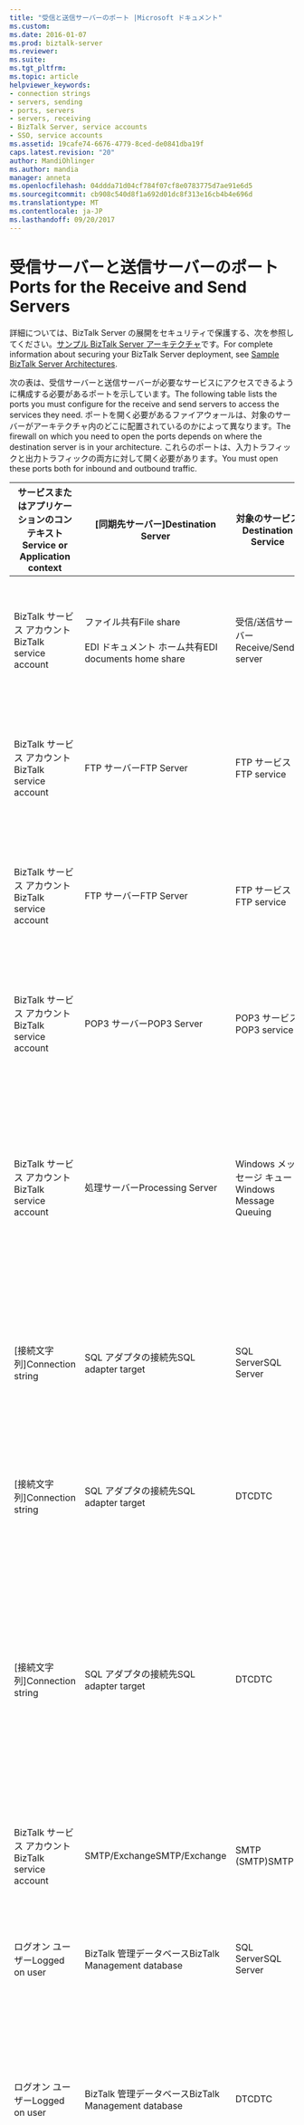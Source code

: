 ```yaml
---
title: "受信と送信サーバーのポート |Microsoft ドキュメント"
ms.custom: 
ms.date: 2016-01-07
ms.prod: biztalk-server
ms.reviewer: 
ms.suite: 
ms.tgt_pltfrm: 
ms.topic: article
helpviewer_keywords:
- connection strings
- servers, sending
- ports, servers
- servers, receiving
- BizTalk Server, service accounts
- SSO, service accounts
ms.assetid: 19cafe74-6676-4779-8ced-de0841dba19f
caps.latest.revision: "20"
author: MandiOhlinger
ms.author: mandia
manager: anneta
ms.openlocfilehash: 04ddda71d04cf784f07cf8e0783775d7ae91e6d5
ms.sourcegitcommit: cb908c540d8f1a692d01dc8f313e16cb4b4e696d
ms.translationtype: MT
ms.contentlocale: ja-JP
ms.lasthandoff: 09/20/2017
---
```

# <a name="ports-for-the-receive-and-send-servers"></a><span data-ttu-id="4b854-102">受信サーバーと送信サーバーのポート</span><span class="sxs-lookup"><span data-stu-id="4b854-102">Ports for the Receive and Send Servers</span></span>
<span data-ttu-id="4b854-103">詳細については、BizTalk Server の展開をセキュリティで保護する、次を参照してください。[サンプル BizTalk Server アーキテクチャ](../core/sample-biztalk-server-architectures.md)です。</span><span class="sxs-lookup"><span data-stu-id="4b854-103">For complete information about securing your BizTalk Server deployment, see [Sample BizTalk Server Architectures](../core/sample-biztalk-server-architectures.md).</span></span>  
  
 <span data-ttu-id="4b854-104">次の表は、受信サーバーと送信サーバーが必要なサービスにアクセスできるように構成する必要があるポートを示しています。</span><span class="sxs-lookup"><span data-stu-id="4b854-104">The following table lists the ports you must configure for the receive and send servers to access the services they need.</span></span> <span data-ttu-id="4b854-105">ポートを開く必要があるファイアウォールは、対象のサーバーがアーキテクチャ内のどこに配置されているのかによって異なります。</span><span class="sxs-lookup"><span data-stu-id="4b854-105">The firewall on which you need to open the ports depends on where the destination server is in your architecture.</span></span> <span data-ttu-id="4b854-106">これらのポートは、入力トラフィックと出力トラフィックの両方に対して開く必要があります。</span><span class="sxs-lookup"><span data-stu-id="4b854-106">You must open these ports both for inbound and outbound traffic.</span></span>  
  
|<span data-ttu-id="4b854-107">サービスまたはアプリケーションのコンテキスト</span><span class="sxs-lookup"><span data-stu-id="4b854-107">Service or Application context</span></span>|<span data-ttu-id="4b854-108">[同期先サーバー]</span><span class="sxs-lookup"><span data-stu-id="4b854-108">Destination Server</span></span>|<span data-ttu-id="4b854-109">対象のサービス</span><span class="sxs-lookup"><span data-stu-id="4b854-109">Destination Service</span></span>|<span data-ttu-id="4b854-110">ポート</span><span class="sxs-lookup"><span data-stu-id="4b854-110">Port</span></span>|<span data-ttu-id="4b854-111">[プロトコル]</span><span class="sxs-lookup"><span data-stu-id="4b854-111">Protocol</span></span>|<span data-ttu-id="4b854-112">Reason</span><span class="sxs-lookup"><span data-stu-id="4b854-112">Reason</span></span>|  
|------------------------------------|------------------------|-------------------------|----------|--------------|------------|  
|<span data-ttu-id="4b854-113">BizTalk サービス アカウント</span><span class="sxs-lookup"><span data-stu-id="4b854-113">BizTalk service account</span></span>|<span data-ttu-id="4b854-114">ファイル共有</span><span class="sxs-lookup"><span data-stu-id="4b854-114">File share</span></span><br /><br /> <span data-ttu-id="4b854-115">EDI ドキュメント ホーム共有</span><span class="sxs-lookup"><span data-stu-id="4b854-115">EDI documents home share</span></span>|<span data-ttu-id="4b854-116">受信/送信サーバー</span><span class="sxs-lookup"><span data-stu-id="4b854-116">Receive/Send server</span></span>|<span data-ttu-id="4b854-117">445</span><span class="sxs-lookup"><span data-stu-id="4b854-117">445</span></span>|<span data-ttu-id="4b854-118">TCP</span><span class="sxs-lookup"><span data-stu-id="4b854-118">TCP</span></span>|<span data-ttu-id="4b854-119">ファイル アダプタのファイルの場所に対してファイルの取得や削除を行う</span><span class="sxs-lookup"><span data-stu-id="4b854-119">Retrieve and drop files to file location for the File adapter</span></span>|  
|<span data-ttu-id="4b854-120">BizTalk サービス アカウント</span><span class="sxs-lookup"><span data-stu-id="4b854-120">BizTalk service account</span></span>|<span data-ttu-id="4b854-121">FTP サーバー</span><span class="sxs-lookup"><span data-stu-id="4b854-121">FTP Server</span></span>|<span data-ttu-id="4b854-122">FTP サービス</span><span class="sxs-lookup"><span data-stu-id="4b854-122">FTP service</span></span>|<span data-ttu-id="4b854-123">20</span><span class="sxs-lookup"><span data-stu-id="4b854-123">20</span></span>|<span data-ttu-id="4b854-124">TCP</span><span class="sxs-lookup"><span data-stu-id="4b854-124">TCP</span></span>|<span data-ttu-id="4b854-125">FTP アダプタを使用して FTP サーバーに対してファイルの取得や削除を行う</span><span class="sxs-lookup"><span data-stu-id="4b854-125">For the FTP adapter to retrieve and drop files to FTP Server</span></span>|  
|<span data-ttu-id="4b854-126">BizTalk サービス アカウント</span><span class="sxs-lookup"><span data-stu-id="4b854-126">BizTalk service account</span></span>|<span data-ttu-id="4b854-127">FTP サーバー</span><span class="sxs-lookup"><span data-stu-id="4b854-127">FTP Server</span></span>|<span data-ttu-id="4b854-128">FTP サービス</span><span class="sxs-lookup"><span data-stu-id="4b854-128">FTP service</span></span>|<span data-ttu-id="4b854-129">21</span><span class="sxs-lookup"><span data-stu-id="4b854-129">21</span></span>|<span data-ttu-id="4b854-130">TCP</span><span class="sxs-lookup"><span data-stu-id="4b854-130">TCP</span></span>|<span data-ttu-id="4b854-131">FTP アダプタを使用して FTP サーバーに対してファイルの取得や削除を行う</span><span class="sxs-lookup"><span data-stu-id="4b854-131">For the FTP adapter to retrieve and drop files to FTP Server</span></span>|  
|<span data-ttu-id="4b854-132">BizTalk サービス アカウント</span><span class="sxs-lookup"><span data-stu-id="4b854-132">BizTalk service account</span></span>|<span data-ttu-id="4b854-133">POP3 サーバー</span><span class="sxs-lookup"><span data-stu-id="4b854-133">POP3 Server</span></span>|<span data-ttu-id="4b854-134">POP3 サービス</span><span class="sxs-lookup"><span data-stu-id="4b854-134">POP3 service</span></span>|<span data-ttu-id="4b854-135">110</span><span class="sxs-lookup"><span data-stu-id="4b854-135">110</span></span>|<span data-ttu-id="4b854-136">TCP</span><span class="sxs-lookup"><span data-stu-id="4b854-136">TCP</span></span>|<span data-ttu-id="4b854-137">POP3 アダプタを使用して POP3 サーバーから電子メールを取得する</span><span class="sxs-lookup"><span data-stu-id="4b854-137">For the POP3 adapter to retrieve email from POP3 Server</span></span>|  
|<span data-ttu-id="4b854-138">BizTalk サービス アカウント</span><span class="sxs-lookup"><span data-stu-id="4b854-138">BizTalk service account</span></span>|<span data-ttu-id="4b854-139">処理サーバー</span><span class="sxs-lookup"><span data-stu-id="4b854-139">Processing Server</span></span>|<span data-ttu-id="4b854-140">Windows メッセージ キュー</span><span class="sxs-lookup"><span data-stu-id="4b854-140">Windows Message Queuing</span></span>|<span data-ttu-id="4b854-141">1801</span><span class="sxs-lookup"><span data-stu-id="4b854-141">1801</span></span>|<span data-ttu-id="4b854-142">TCP</span><span class="sxs-lookup"><span data-stu-id="4b854-142">TCP</span></span>|<span data-ttu-id="4b854-143">BizTalk メッセージ キュー アダプタを使用して BizTalk ランタイムに対してメッセージを送受信する</span><span class="sxs-lookup"><span data-stu-id="4b854-143">For the BizTalk Message Queuing adapter to receive and send messages to the BizTalk runtime</span></span>|  
|<span data-ttu-id="4b854-144">[接続文字列]</span><span class="sxs-lookup"><span data-stu-id="4b854-144">Connection string</span></span>|<span data-ttu-id="4b854-145">SQL アダプタの接続先</span><span class="sxs-lookup"><span data-stu-id="4b854-145">SQL adapter target</span></span>|<span data-ttu-id="4b854-146">SQL Server</span><span class="sxs-lookup"><span data-stu-id="4b854-146">SQL Server</span></span>|<span data-ttu-id="4b854-147">1433</span><span class="sxs-lookup"><span data-stu-id="4b854-147">1433</span></span>|<span data-ttu-id="4b854-148">TCP</span><span class="sxs-lookup"><span data-stu-id="4b854-148">TCP</span></span>|<span data-ttu-id="4b854-149">SQL アダプタによって使用されるデータベースからメッセージを送受信する</span><span class="sxs-lookup"><span data-stu-id="4b854-149">Retrieve and send messages from databases used by SQL adapter</span></span>|  
|<span data-ttu-id="4b854-150">[接続文字列]</span><span class="sxs-lookup"><span data-stu-id="4b854-150">Connection string</span></span>|<span data-ttu-id="4b854-151">SQL アダプタの接続先</span><span class="sxs-lookup"><span data-stu-id="4b854-151">SQL adapter target</span></span>|<span data-ttu-id="4b854-152">DTC</span><span class="sxs-lookup"><span data-stu-id="4b854-152">DTC</span></span>|<span data-ttu-id="4b854-153">135</span><span class="sxs-lookup"><span data-stu-id="4b854-153">135</span></span>|<span data-ttu-id="4b854-154">TCP</span><span class="sxs-lookup"><span data-stu-id="4b854-154">TCP</span></span>|<span data-ttu-id="4b854-155">SQL アダプタの SQL Server へのトランザクション接続を確立する</span><span class="sxs-lookup"><span data-stu-id="4b854-155">Transacted connection to SQL Server for SQL adapter</span></span>|  
|<span data-ttu-id="4b854-156">[接続文字列]</span><span class="sxs-lookup"><span data-stu-id="4b854-156">Connection string</span></span>|<span data-ttu-id="4b854-157">SQL アダプタの接続先</span><span class="sxs-lookup"><span data-stu-id="4b854-157">SQL adapter target</span></span>|<span data-ttu-id="4b854-158">DTC</span><span class="sxs-lookup"><span data-stu-id="4b854-158">DTC</span></span>|<span data-ttu-id="4b854-159">50000-50200</span><span class="sxs-lookup"><span data-stu-id="4b854-159">50000-50200</span></span>|<span data-ttu-id="4b854-160">TCP</span><span class="sxs-lookup"><span data-stu-id="4b854-160">TCP</span></span>|<span data-ttu-id="4b854-161">SQL アダプタのセカンダリ RPC ポート**注:**をサーバーの負荷に応じて複数のセカンダリ RPC ポートを開く必要があります。</span><span class="sxs-lookup"><span data-stu-id="4b854-161">Secondary RPC ports for SQL adapter **Note:**  You may need to open more secondary RPC ports depending on your server load.</span></span>|  
|<span data-ttu-id="4b854-162">BizTalk サービス アカウント</span><span class="sxs-lookup"><span data-stu-id="4b854-162">BizTalk service account</span></span>|<span data-ttu-id="4b854-163">SMTP/Exchange</span><span class="sxs-lookup"><span data-stu-id="4b854-163">SMTP/Exchange</span></span>|<span data-ttu-id="4b854-164">SMTP (SMTP)</span><span class="sxs-lookup"><span data-stu-id="4b854-164">SMTP</span></span>|<span data-ttu-id="4b854-165">25</span><span class="sxs-lookup"><span data-stu-id="4b854-165">25</span></span>|<span data-ttu-id="4b854-166">TCP</span><span class="sxs-lookup"><span data-stu-id="4b854-166">TCP</span></span>|<span data-ttu-id="4b854-167">SMPT アダプタを使用して SMTP サーバーに接続する</span><span class="sxs-lookup"><span data-stu-id="4b854-167">For the SMPT adapter to connect to SMTP server</span></span>|  
|<span data-ttu-id="4b854-168">ログオン ユーザー</span><span class="sxs-lookup"><span data-stu-id="4b854-168">Logged on user</span></span>|<span data-ttu-id="4b854-169">BizTalk 管理データベース</span><span class="sxs-lookup"><span data-stu-id="4b854-169">BizTalk Management database</span></span>|<span data-ttu-id="4b854-170">SQL Server</span><span class="sxs-lookup"><span data-stu-id="4b854-170">SQL Server</span></span>|<span data-ttu-id="4b854-171">1433</span><span class="sxs-lookup"><span data-stu-id="4b854-171">1433</span></span>|<span data-ttu-id="4b854-172">TCP</span><span class="sxs-lookup"><span data-stu-id="4b854-172">TCP</span></span>|<span data-ttu-id="4b854-173">BizTalk 管理データベースを作成および構成する</span><span class="sxs-lookup"><span data-stu-id="4b854-173">To create and configure the BizTalk Management database</span></span>|  
|<span data-ttu-id="4b854-174">ログオン ユーザー</span><span class="sxs-lookup"><span data-stu-id="4b854-174">Logged on user</span></span>|<span data-ttu-id="4b854-175">BizTalk 管理データベース</span><span class="sxs-lookup"><span data-stu-id="4b854-175">BizTalk Management database</span></span>|<span data-ttu-id="4b854-176">DTC</span><span class="sxs-lookup"><span data-stu-id="4b854-176">DTC</span></span>|<span data-ttu-id="4b854-177">135</span><span class="sxs-lookup"><span data-stu-id="4b854-177">135</span></span>|<span data-ttu-id="4b854-178">TCP</span><span class="sxs-lookup"><span data-stu-id="4b854-178">TCP</span></span>|<span data-ttu-id="4b854-179">SQL Server へのトランザクション接続を確立し、データベースを作成、構成、および更新する</span><span class="sxs-lookup"><span data-stu-id="4b854-179">Transacted connection to SQL Server to create, configure, and update the database</span></span>|  
|<span data-ttu-id="4b854-180">ログオン ユーザー</span><span class="sxs-lookup"><span data-stu-id="4b854-180">Logged on user</span></span>|<span data-ttu-id="4b854-181">BizTalk 管理データベース</span><span class="sxs-lookup"><span data-stu-id="4b854-181">BizTalk Management database</span></span>|<span data-ttu-id="4b854-182">DTC</span><span class="sxs-lookup"><span data-stu-id="4b854-182">DTC</span></span>|<span data-ttu-id="4b854-183">50000-50200</span><span class="sxs-lookup"><span data-stu-id="4b854-183">50000-50200</span></span>|<span data-ttu-id="4b854-184">TCP</span><span class="sxs-lookup"><span data-stu-id="4b854-184">TCP</span></span>|<span data-ttu-id="4b854-185">セカンダリ RPC ポート**注:**をサーバーの負荷に応じて複数のセカンダリ RPC ポートを開く必要があります。</span><span class="sxs-lookup"><span data-stu-id="4b854-185">Secondary RPC ports **Note:**  You may need to open more secondary RPC ports depending on your server load.</span></span>|  
|<span data-ttu-id="4b854-186">ログオン ユーザー</span><span class="sxs-lookup"><span data-stu-id="4b854-186">Logged on user</span></span>|<span data-ttu-id="4b854-187">メッセージ ボックス データベース</span><span class="sxs-lookup"><span data-stu-id="4b854-187">MessageBox database</span></span>|<span data-ttu-id="4b854-188">SQL Server</span><span class="sxs-lookup"><span data-stu-id="4b854-188">SQL Server</span></span>|<span data-ttu-id="4b854-189">1433</span><span class="sxs-lookup"><span data-stu-id="4b854-189">1433</span></span>|<span data-ttu-id="4b854-190">TCP</span><span class="sxs-lookup"><span data-stu-id="4b854-190">TCP</span></span>|<span data-ttu-id="4b854-191">メッセージ ボックス データベースを作成および構成する</span><span class="sxs-lookup"><span data-stu-id="4b854-191">To create and configure the MessageBox database</span></span>|  
|<span data-ttu-id="4b854-192">ログオン ユーザー</span><span class="sxs-lookup"><span data-stu-id="4b854-192">Logged on user</span></span>|<span data-ttu-id="4b854-193">メッセージ ボックス データベース</span><span class="sxs-lookup"><span data-stu-id="4b854-193">MessageBox database</span></span>|<span data-ttu-id="4b854-194">DTC</span><span class="sxs-lookup"><span data-stu-id="4b854-194">DTC</span></span>|<span data-ttu-id="4b854-195">135</span><span class="sxs-lookup"><span data-stu-id="4b854-195">135</span></span>|<span data-ttu-id="4b854-196">TCP</span><span class="sxs-lookup"><span data-stu-id="4b854-196">TCP</span></span>|<span data-ttu-id="4b854-197">SQL Server へのトランザクション接続を確立し、ホストを作成する</span><span class="sxs-lookup"><span data-stu-id="4b854-197">Transacted connection to SQL Server to create the host</span></span>|  
|<span data-ttu-id="4b854-198">ログオン ユーザー</span><span class="sxs-lookup"><span data-stu-id="4b854-198">Logged on user</span></span>|<span data-ttu-id="4b854-199">メッセージ ボックス データベース</span><span class="sxs-lookup"><span data-stu-id="4b854-199">MessageBox database</span></span>|<span data-ttu-id="4b854-200">DTC</span><span class="sxs-lookup"><span data-stu-id="4b854-200">DTC</span></span>|<span data-ttu-id="4b854-201">50000-50200</span><span class="sxs-lookup"><span data-stu-id="4b854-201">50000-50200</span></span>|<span data-ttu-id="4b854-202">TCP</span><span class="sxs-lookup"><span data-stu-id="4b854-202">TCP</span></span>|<span data-ttu-id="4b854-203">セカンダリ RPC ポート**注:**をサーバーの負荷に応じて複数のセカンダリ RPC ポートを開く必要があります。</span><span class="sxs-lookup"><span data-stu-id="4b854-203">Secondary RPC ports **Note:**  You may need to open more secondary RPC ports depending on your server load.</span></span>|  
|<span data-ttu-id="4b854-204">SSO サービス アカウント</span><span class="sxs-lookup"><span data-stu-id="4b854-204">SSO service account</span></span>|<span data-ttu-id="4b854-205">SSO データベース</span><span class="sxs-lookup"><span data-stu-id="4b854-205">SSO database</span></span>|<span data-ttu-id="4b854-206">SQL Server</span><span class="sxs-lookup"><span data-stu-id="4b854-206">SQL Server</span></span>|<span data-ttu-id="4b854-207">1433</span><span class="sxs-lookup"><span data-stu-id="4b854-207">1433</span></span>|<span data-ttu-id="4b854-208">TCP</span><span class="sxs-lookup"><span data-stu-id="4b854-208">TCP</span></span>|<span data-ttu-id="4b854-209">エンタープライズ シングル サインオン サービスを使用して SSO データベースに接続する</span><span class="sxs-lookup"><span data-stu-id="4b854-209">For the Enterprise Single Sign-On service to connect to the SSO database</span></span>|  
|<span data-ttu-id="4b854-210">ログオン ユーザー</span><span class="sxs-lookup"><span data-stu-id="4b854-210">Logged on user</span></span>|<span data-ttu-id="4b854-211">SSO データベース</span><span class="sxs-lookup"><span data-stu-id="4b854-211">SSO database</span></span>|<span data-ttu-id="4b854-212">DTC</span><span class="sxs-lookup"><span data-stu-id="4b854-212">DTC</span></span>|<span data-ttu-id="4b854-213">135</span><span class="sxs-lookup"><span data-stu-id="4b854-213">135</span></span>|<span data-ttu-id="4b854-214">TCP</span><span class="sxs-lookup"><span data-stu-id="4b854-214">TCP</span></span>|<span data-ttu-id="4b854-215">SQL Server へのトランザクション接続を確立し、SSO データベースに接続する</span><span class="sxs-lookup"><span data-stu-id="4b854-215">Transacted connection to SQL Server to connect to the SSO database</span></span>|  
|<span data-ttu-id="4b854-216">ログオン ユーザー</span><span class="sxs-lookup"><span data-stu-id="4b854-216">Logged on user</span></span>|<span data-ttu-id="4b854-217">SSO データベース</span><span class="sxs-lookup"><span data-stu-id="4b854-217">SSO database</span></span>|<span data-ttu-id="4b854-218">DTC</span><span class="sxs-lookup"><span data-stu-id="4b854-218">DTC</span></span>|<span data-ttu-id="4b854-219">50000-50200</span><span class="sxs-lookup"><span data-stu-id="4b854-219">50000-50200</span></span>|<span data-ttu-id="4b854-220">TCP</span><span class="sxs-lookup"><span data-stu-id="4b854-220">TCP</span></span>|<span data-ttu-id="4b854-221">セカンダリ RPC ポート**注:**をサーバーの負荷に応じて複数のセカンダリ RPC ポートを開く必要があります。</span><span class="sxs-lookup"><span data-stu-id="4b854-221">Secondary RPC ports **Note:**  You may need to open more secondary RPC ports depending on your server load.</span></span>|  
|<span data-ttu-id="4b854-222">ログオン ユーザー</span><span class="sxs-lookup"><span data-stu-id="4b854-222">Logged on user</span></span>|<span data-ttu-id="4b854-223">追跡データベース</span><span class="sxs-lookup"><span data-stu-id="4b854-223">Tracking database</span></span>|<span data-ttu-id="4b854-224">SQL Server</span><span class="sxs-lookup"><span data-stu-id="4b854-224">SQL Server</span></span>|<span data-ttu-id="4b854-225">1433</span><span class="sxs-lookup"><span data-stu-id="4b854-225">1433</span></span>|<span data-ttu-id="4b854-226">TCP</span><span class="sxs-lookup"><span data-stu-id="4b854-226">TCP</span></span>|<span data-ttu-id="4b854-227">追跡データベースを作成および構成する</span><span class="sxs-lookup"><span data-stu-id="4b854-227">To create and configure the Tracking database</span></span>|  
|<span data-ttu-id="4b854-228">ログオン ユーザー</span><span class="sxs-lookup"><span data-stu-id="4b854-228">Logged on user</span></span>|<span data-ttu-id="4b854-229">追跡データベース</span><span class="sxs-lookup"><span data-stu-id="4b854-229">Tracking database</span></span>|<span data-ttu-id="4b854-230">DTC</span><span class="sxs-lookup"><span data-stu-id="4b854-230">DTC</span></span>|<span data-ttu-id="4b854-231">135</span><span class="sxs-lookup"><span data-stu-id="4b854-231">135</span></span>|<span data-ttu-id="4b854-232">TCP</span><span class="sxs-lookup"><span data-stu-id="4b854-232">TCP</span></span>|<span data-ttu-id="4b854-233">SQL Server へのトランザクション接続を確立する</span><span class="sxs-lookup"><span data-stu-id="4b854-233">Transacted connection to SQL Server</span></span>|  
|<span data-ttu-id="4b854-234">ログオン ユーザー</span><span class="sxs-lookup"><span data-stu-id="4b854-234">Logged on user</span></span>|<span data-ttu-id="4b854-235">追跡データベース</span><span class="sxs-lookup"><span data-stu-id="4b854-235">Tracking database</span></span>|<span data-ttu-id="4b854-236">DTC</span><span class="sxs-lookup"><span data-stu-id="4b854-236">DTC</span></span>|<span data-ttu-id="4b854-237">50000-50200</span><span class="sxs-lookup"><span data-stu-id="4b854-237">50000-50200</span></span>|<span data-ttu-id="4b854-238">TCP</span><span class="sxs-lookup"><span data-stu-id="4b854-238">TCP</span></span>|<span data-ttu-id="4b854-239">セカンダリ RPC ポート**注:**をサーバーの負荷に応じて複数のセカンダリ RPC ポートを開く必要があります。</span><span class="sxs-lookup"><span data-stu-id="4b854-239">Secondary RPC ports **Note:**  You may need to open more secondary RPC ports depending on your server load.</span></span>|  
|<span data-ttu-id="4b854-240">ログオン ユーザー</span><span class="sxs-lookup"><span data-stu-id="4b854-240">Logged on user</span></span>|<span data-ttu-id="4b854-241">ビジネス ルール エンジン データベース</span><span class="sxs-lookup"><span data-stu-id="4b854-241">Business Rule Engine database</span></span>|<span data-ttu-id="4b854-242">SQL Server</span><span class="sxs-lookup"><span data-stu-id="4b854-242">SQL Server</span></span>|<span data-ttu-id="4b854-243">1433</span><span class="sxs-lookup"><span data-stu-id="4b854-243">1433</span></span>|<span data-ttu-id="4b854-244">TCP</span><span class="sxs-lookup"><span data-stu-id="4b854-244">TCP</span></span>|<span data-ttu-id="4b854-245">ビジネス ルール エンジン データベースを作成および構成する</span><span class="sxs-lookup"><span data-stu-id="4b854-245">To create and configure the Business Rule Engine database</span></span>|  
|<span data-ttu-id="4b854-246">ログオン ユーザー</span><span class="sxs-lookup"><span data-stu-id="4b854-246">Logged on user</span></span>|<span data-ttu-id="4b854-247">ビジネス ルール エンジン データベース</span><span class="sxs-lookup"><span data-stu-id="4b854-247">Business Rule Engine database</span></span>|<span data-ttu-id="4b854-248">DTC</span><span class="sxs-lookup"><span data-stu-id="4b854-248">DTC</span></span>|<span data-ttu-id="4b854-249">135</span><span class="sxs-lookup"><span data-stu-id="4b854-249">135</span></span>|<span data-ttu-id="4b854-250">TCP</span><span class="sxs-lookup"><span data-stu-id="4b854-250">TCP</span></span>|<span data-ttu-id="4b854-251">SQL Server へのトランザクション接続を確立し、データベースを作成、構成、および更新する</span><span class="sxs-lookup"><span data-stu-id="4b854-251">Transacted connection to SQL Server to create, configure, and update the database</span></span>|  
|<span data-ttu-id="4b854-252">ログオン ユーザー</span><span class="sxs-lookup"><span data-stu-id="4b854-252">Logged on user</span></span>|<span data-ttu-id="4b854-253">ビジネス ルール エンジン データベース</span><span class="sxs-lookup"><span data-stu-id="4b854-253">Business Rule Engine database</span></span>|<span data-ttu-id="4b854-254">DTC</span><span class="sxs-lookup"><span data-stu-id="4b854-254">DTC</span></span>|<span data-ttu-id="4b854-255">50000-50200</span><span class="sxs-lookup"><span data-stu-id="4b854-255">50000-50200</span></span>|<span data-ttu-id="4b854-256">TCP</span><span class="sxs-lookup"><span data-stu-id="4b854-256">TCP</span></span>|<span data-ttu-id="4b854-257">セカンダリ RPC ポート**注:**をサーバーの負荷に応じて複数のセカンダリ RPC ポートを開く必要があります。</span><span class="sxs-lookup"><span data-stu-id="4b854-257">Secondary RPC ports **Note:**  You may need to open more secondary RPC ports depending on your server load.</span></span>|  
|<span data-ttu-id="4b854-258">ログオン ユーザー</span><span class="sxs-lookup"><span data-stu-id="4b854-258">Logged on user</span></span>|<span data-ttu-id="4b854-259">BAM 分析データベース</span><span class="sxs-lookup"><span data-stu-id="4b854-259">BAM Analysis database</span></span>|<span data-ttu-id="4b854-260">OLAP (OLAP)</span><span class="sxs-lookup"><span data-stu-id="4b854-260">OLAP</span></span>|<span data-ttu-id="4b854-261">2383 (SQL Server 2005 Analysis Services)</span><span class="sxs-lookup"><span data-stu-id="4b854-261">2383 (SQL Server 2005 Analysis Services)</span></span>|<span data-ttu-id="4b854-262">TCP</span><span class="sxs-lookup"><span data-stu-id="4b854-262">TCP</span></span>|<span data-ttu-id="4b854-263">BAM 分析データベースの情報を更新および取得する</span><span class="sxs-lookup"><span data-stu-id="4b854-263">To update and retrieve information from the BAM Analysis database</span></span>|  
|<span data-ttu-id="4b854-264">ログオン ユーザー</span><span class="sxs-lookup"><span data-stu-id="4b854-264">Logged on user</span></span>|<span data-ttu-id="4b854-265">BAM 分析データベース</span><span class="sxs-lookup"><span data-stu-id="4b854-265">BAM Analysis database</span></span>|<span data-ttu-id="4b854-266">OLAP サーバー ファイル システム</span><span class="sxs-lookup"><span data-stu-id="4b854-266">OLAP Server File system</span></span>|<span data-ttu-id="4b854-267">445</span><span class="sxs-lookup"><span data-stu-id="4b854-267">445</span></span>|<span data-ttu-id="4b854-268">TCP</span><span class="sxs-lookup"><span data-stu-id="4b854-268">TCP</span></span>|<span data-ttu-id="4b854-269">リモート コンピューター上の OLAP データ ファイル (.mdb) を作成するには</span><span class="sxs-lookup"><span data-stu-id="4b854-269">To create the OLAP data file (.mdb) on the remote computer</span></span>|  
|<span data-ttu-id="4b854-270">ログオン ユーザー</span><span class="sxs-lookup"><span data-stu-id="4b854-270">Logged on user</span></span>|<span data-ttu-id="4b854-271">BAM 分析データベース</span><span class="sxs-lookup"><span data-stu-id="4b854-271">BAM Analysis database</span></span>|<span data-ttu-id="4b854-272">OLAP (OLAP)</span><span class="sxs-lookup"><span data-stu-id="4b854-272">OLAP</span></span>|<span data-ttu-id="4b854-273">2725</span><span class="sxs-lookup"><span data-stu-id="4b854-273">2725</span></span>|<span data-ttu-id="4b854-274">TCP</span><span class="sxs-lookup"><span data-stu-id="4b854-274">TCP</span></span>|<span data-ttu-id="4b854-275">分析用のデータ (PivotTable® レポート) を取得する</span><span class="sxs-lookup"><span data-stu-id="4b854-275">For data retrieval for analysis (PivotTable® reports)</span></span>|  
|<span data-ttu-id="4b854-276">ログオン ユーザー</span><span class="sxs-lookup"><span data-stu-id="4b854-276">Logged on user</span></span>|<span data-ttu-id="4b854-277">BizTalk 分析データベース</span><span class="sxs-lookup"><span data-stu-id="4b854-277">BizTalk Analysis database</span></span>|<span data-ttu-id="4b854-278">OLAP (OLAP)</span><span class="sxs-lookup"><span data-stu-id="4b854-278">OLAP</span></span>|<span data-ttu-id="4b854-279">2383 (SQL Server 2005 Analysis Services)</span><span class="sxs-lookup"><span data-stu-id="4b854-279">2383 (SQL Server 2005 Analysis Services)</span></span>|<span data-ttu-id="4b854-280">TCP</span><span class="sxs-lookup"><span data-stu-id="4b854-280">TCP</span></span>|<span data-ttu-id="4b854-281">BizTalk 分析データベースの構成を作成し**注:**処理サーバーは、BizTalk 構成マネージャーを実行する場合にのみ、このデータベースに接続する必要があります。</span><span class="sxs-lookup"><span data-stu-id="4b854-281">To create and configure the BizTalk Analysis database **Note:**  The Processing Servers need to connect to this database only when you run the BizTalk Configuration Manager.</span></span>|  
|<span data-ttu-id="4b854-282">ログオン ユーザー</span><span class="sxs-lookup"><span data-stu-id="4b854-282">Logged on user</span></span>|<span data-ttu-id="4b854-283">BizTalk 分析データベース</span><span class="sxs-lookup"><span data-stu-id="4b854-283">BizTalk Analysis database</span></span>|<span data-ttu-id="4b854-284">OLAP サーバー ファイル システム</span><span class="sxs-lookup"><span data-stu-id="4b854-284">OLAP Server File system</span></span>|<span data-ttu-id="4b854-285">445</span><span class="sxs-lookup"><span data-stu-id="4b854-285">445</span></span>|<span data-ttu-id="4b854-286">TCP</span><span class="sxs-lookup"><span data-stu-id="4b854-286">TCP</span></span>|<span data-ttu-id="4b854-287">リモート コンピューターで OLAP データ ファイル (.mdb) を作成する**注:**処理サーバーは、BizTalk 構成マネージャーを実行する場合にのみ、このデータベースに接続する必要があります。</span><span class="sxs-lookup"><span data-stu-id="4b854-287">To create the OLAP data file (.mdb) on the remote computer **Note:**  The Processing Servers need to connect to this database only when you run the BizTalk Configuration Manager.</span></span>|  
|<span data-ttu-id="4b854-288">ログオン ユーザー</span><span class="sxs-lookup"><span data-stu-id="4b854-288">Logged on user</span></span>|<span data-ttu-id="4b854-289">BizTalk 分析データベース</span><span class="sxs-lookup"><span data-stu-id="4b854-289">BizTalk Analysis database</span></span>|<span data-ttu-id="4b854-290">OLAP (OLAP)</span><span class="sxs-lookup"><span data-stu-id="4b854-290">OLAP</span></span>|<span data-ttu-id="4b854-291">2725</span><span class="sxs-lookup"><span data-stu-id="4b854-291">2725</span></span>|<span data-ttu-id="4b854-292">TCP</span><span class="sxs-lookup"><span data-stu-id="4b854-292">TCP</span></span>|<span data-ttu-id="4b854-293">データベースを作成および構成し、分析用のデータ (PivotTable レポート) を取得する</span><span class="sxs-lookup"><span data-stu-id="4b854-293">To create and configure the database, and to retrieve data for analysis (PivotTable reports)</span></span>|  
|<span data-ttu-id="4b854-294">シングル サインオン サービス アカウント</span><span class="sxs-lookup"><span data-stu-id="4b854-294">Single Sign-On service account</span></span>|<span data-ttu-id="4b854-295">[マスター シークレット サーバー]</span><span class="sxs-lookup"><span data-stu-id="4b854-295">Master secret server</span></span>|<span data-ttu-id="4b854-296">RPC</span><span class="sxs-lookup"><span data-stu-id="4b854-296">RPC</span></span>|<span data-ttu-id="4b854-297">135</span><span class="sxs-lookup"><span data-stu-id="4b854-297">135</span></span>|<span data-ttu-id="4b854-298">TCP</span><span class="sxs-lookup"><span data-stu-id="4b854-298">TCP</span></span>|<span data-ttu-id="4b854-299">SQL Server へのトランザクション接続を確立し、SSO サービスを使用してマスタ シークレット サーバーに接続する</span><span class="sxs-lookup"><span data-stu-id="4b854-299">Transacted connection to SQL Server for the SSO service to connect to the master secret server</span></span>|  
|<span data-ttu-id="4b854-300">シングル サインオン サービス アカウント</span><span class="sxs-lookup"><span data-stu-id="4b854-300">Single Sign-On service account</span></span>|<span data-ttu-id="4b854-301">[マスター シークレット サーバー]</span><span class="sxs-lookup"><span data-stu-id="4b854-301">Master secret server</span></span>|<span data-ttu-id="4b854-302">セカンダリ RPC</span><span class="sxs-lookup"><span data-stu-id="4b854-302">Secondary RPC</span></span>|<span data-ttu-id="4b854-303">50000-50200</span><span class="sxs-lookup"><span data-stu-id="4b854-303">50000-50200</span></span>|<span data-ttu-id="4b854-304">TCP</span><span class="sxs-lookup"><span data-stu-id="4b854-304">TCP</span></span>|<span data-ttu-id="4b854-305">セカンダリ PRC ポートを開いて、SSO サービスを使用してマスタ シークレット サーバーに接続する</span><span class="sxs-lookup"><span data-stu-id="4b854-305">Secondary RPC ports for the SSO service to connect to the master secret server.</span></span> <span data-ttu-id="4b854-306">**注:**をサーバーの負荷に応じて複数のセカンダリ RPC ポートを開く必要があります。</span><span class="sxs-lookup"><span data-stu-id="4b854-306">**Note:**  You may need to open more secondary RPC ports depending on your server load.</span></span>|  
|<span data-ttu-id="4b854-307">BizTalk ホスト インスタンス用のサービス アカウント</span><span class="sxs-lookup"><span data-stu-id="4b854-307">Service account for a BizTalk Host instance</span></span>|<span data-ttu-id="4b854-308">メッセージ ボックス データベース</span><span class="sxs-lookup"><span data-stu-id="4b854-308">MessageBox database</span></span>|<span data-ttu-id="4b854-309">SQL Server</span><span class="sxs-lookup"><span data-stu-id="4b854-309">SQL Server</span></span>|<span data-ttu-id="4b854-310">1433</span><span class="sxs-lookup"><span data-stu-id="4b854-310">1433</span></span>|<span data-ttu-id="4b854-311">TCP</span><span class="sxs-lookup"><span data-stu-id="4b854-311">TCP</span></span>|<span data-ttu-id="4b854-312">ランタイム操作中にデータベースの情報を更新および取得する</span><span class="sxs-lookup"><span data-stu-id="4b854-312">To update and retrieve information from the database during run time operations</span></span>|  
|<span data-ttu-id="4b854-313">BizTalk ホスト インスタンス用のサービス アカウント</span><span class="sxs-lookup"><span data-stu-id="4b854-313">Service account for a BizTalk Host instance</span></span>|<span data-ttu-id="4b854-314">BizTalk 管理データベース</span><span class="sxs-lookup"><span data-stu-id="4b854-314">BizTalk Management database</span></span>|<span data-ttu-id="4b854-315">SQL Server</span><span class="sxs-lookup"><span data-stu-id="4b854-315">SQL Server</span></span>|<span data-ttu-id="4b854-316">1433</span><span class="sxs-lookup"><span data-stu-id="4b854-316">1433</span></span>|<span data-ttu-id="4b854-317">TCP</span><span class="sxs-lookup"><span data-stu-id="4b854-317">TCP</span></span>|<span data-ttu-id="4b854-318">ランタイム操作中にデータベースの情報を更新および取得する</span><span class="sxs-lookup"><span data-stu-id="4b854-318">To update and retrieve information from the database during run time operations</span></span>|  
|<span data-ttu-id="4b854-319">BizTalk ホスト インスタンス用のサービス アカウント</span><span class="sxs-lookup"><span data-stu-id="4b854-319">Service account for a BizTalk Host instance</span></span>|<span data-ttu-id="4b854-320">SSO データベース</span><span class="sxs-lookup"><span data-stu-id="4b854-320">SSO database</span></span>|<span data-ttu-id="4b854-321">SQL Server</span><span class="sxs-lookup"><span data-stu-id="4b854-321">SQL Server</span></span>|<span data-ttu-id="4b854-322">1433</span><span class="sxs-lookup"><span data-stu-id="4b854-322">1433</span></span>|<span data-ttu-id="4b854-323">TCP</span><span class="sxs-lookup"><span data-stu-id="4b854-323">TCP</span></span>|<span data-ttu-id="4b854-324">ランタイム操作中にデータベースの情報を更新および取得する</span><span class="sxs-lookup"><span data-stu-id="4b854-324">To update and retrieve information from the database during run time operations</span></span>|  
|<span data-ttu-id="4b854-325">BizTalk ホスト インスタンス用のサービス アカウント</span><span class="sxs-lookup"><span data-stu-id="4b854-325">Service account for a BizTalk Host instance</span></span>|<span data-ttu-id="4b854-326">追跡データベース</span><span class="sxs-lookup"><span data-stu-id="4b854-326">Tracking database</span></span>|<span data-ttu-id="4b854-327">SQL Server</span><span class="sxs-lookup"><span data-stu-id="4b854-327">SQL Server</span></span>|<span data-ttu-id="4b854-328">1433</span><span class="sxs-lookup"><span data-stu-id="4b854-328">1433</span></span>|<span data-ttu-id="4b854-329">TCP</span><span class="sxs-lookup"><span data-stu-id="4b854-329">TCP</span></span>|<span data-ttu-id="4b854-330">ランタイム操作中にデータベースの情報を更新および取得する</span><span class="sxs-lookup"><span data-stu-id="4b854-330">To update and retrieve information from the database during run time operations</span></span>|  
  
## <a name="see-also"></a><span data-ttu-id="4b854-331">参照</span><span class="sxs-lookup"><span data-stu-id="4b854-331">See Also</span></span>  
 <span data-ttu-id="4b854-332">[サーバーの名前付け規則](../core/server-naming-conventions.md) </span><span class="sxs-lookup"><span data-stu-id="4b854-332">[Server Naming Conventions](../core/server-naming-conventions.md) </span></span>  
 <span data-ttu-id="4b854-333">[HTTP アダプタのセキュリティに関する推奨事項](../core/http-adapter-security-recommendations.md) </span><span class="sxs-lookup"><span data-stu-id="4b854-333">[HTTP Adapter Security Recommendations](../core/http-adapter-security-recommendations.md) </span></span>  
 <span data-ttu-id="4b854-334">[SOAP アダプタのセキュリティに関する推奨事項](../core/soap-adapter-security-recommendations.md) </span><span class="sxs-lookup"><span data-stu-id="4b854-334">[SOAP Adapter Security Recommendations](../core/soap-adapter-security-recommendations.md) </span></span>  
 <span data-ttu-id="4b854-335">[FTP アダプタのセキュリティに関する推奨事項](http://msdn.microsoft.com/library/ea7c0577-9d72-4d63-94e7-8f649c6e713f) </span><span class="sxs-lookup"><span data-stu-id="4b854-335">[FTP Adapter Security Recommendations](http://msdn.microsoft.com/library/ea7c0577-9d72-4d63-94e7-8f649c6e713f) </span></span>  
 <span data-ttu-id="4b854-336">[SMTP アダプタのセキュリティに関する推奨事項](../core/smtp-adapter-security-recommendations.md) </span><span class="sxs-lookup"><span data-stu-id="4b854-336">[SMTP Adapter Security Recommendations](../core/smtp-adapter-security-recommendations.md) </span></span>  
 <span data-ttu-id="4b854-337">[ファイル アダプタのセキュリティに関する推奨事項](http://msdn.microsoft.com/library/fe4d51c0-b697-457b-bf27-f1cf6965d954) </span><span class="sxs-lookup"><span data-stu-id="4b854-337">[File Adapter Security Recommendations](http://msdn.microsoft.com/library/fe4d51c0-b697-457b-bf27-f1cf6965d954) </span></span>  
 <span data-ttu-id="4b854-338">[インフォメーション ワーカー サービスで大規模な分散アーキテクチャ](../core/large-distributed-architecture-with-information-worker-services.md) </span><span class="sxs-lookup"><span data-stu-id="4b854-338">[Large Distributed Architecture with Information Worker Services](../core/large-distributed-architecture-with-information-worker-services.md) </span></span>  
 [<span data-ttu-id="4b854-339">BizTalk Server に必要なポート</span><span class="sxs-lookup"><span data-stu-id="4b854-339">Required Ports for BizTalk Server</span></span>](../core/required-ports-for-biztalk-server.md)